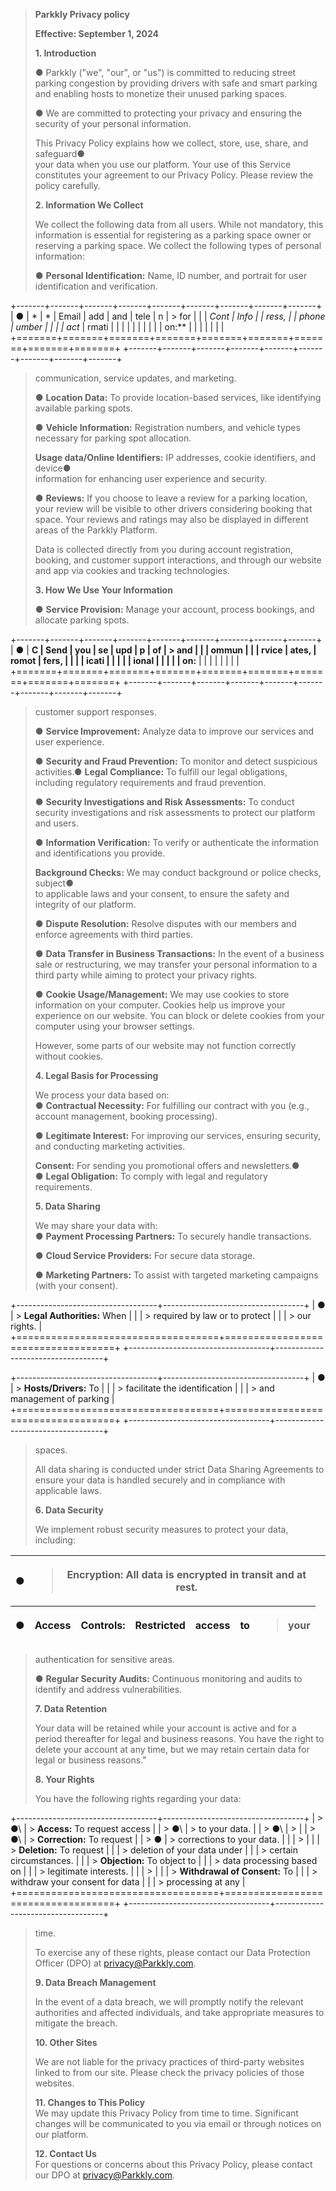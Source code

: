 > **Parkkly Privacy policy**
>
> **Effective: September 1, 2024**
>
> **1. Introduction**
>
> ● Parkkly (\"we\", \"our\", or \"us\") is committed to reducing street
> parking congestion by providing drivers with safe and smart parking
> and enabling hosts to monetize their unused parking spaces.
>
> ● We are committed to protecting your privacy and ensuring the
> security of your personal information.
>
> This Privacy Policy explains how we collect, store, use, share, and
> safeguard●\
> your data when you use our platform. Your use of this Service
> constitutes your agreement to our Privacy Policy. Please review the
> policy carefully.
>
> **2. Information We Collect**
>
> We collect the following data from all users. While not mandatory,
> this information is essential for registering as a parking space owner
> or reserving a parking space. We collect the following types of
> personal information:
>
> ● **Personal Identification:** Name, ID number, and portrait for user
> identification and verification.

+-------+-------+-------+-------+-------+-------+-------+-------+-------+
| ●     | *     | *     | Email | add   | and   | tele  | n     | > for |
|       | *Cont | *Info |       | ress, |       | phone | umber |       |
|       | act** | rmati |       |       |       |       |       |       |
|       |       | on:** |       |       |       |       |       |       |
+=======+=======+=======+=======+=======+=======+=======+=======+=======+
+-------+-------+-------+-------+-------+-------+-------+-------+-------+

> communication, service updates, and marketing.
>
> ● **Location Data:** To provide location-based services, like
> identifying available parking spots.
>
> ● **Vehicle Information:** Registration numbers, and vehicle types
> necessary for parking spot allocation.
>
> **Usage data/Online Identifiers:** IP addresses, cookie identifiers,
> and device●\
> information for enhancing user experience and security.
>
> **●** **Reviews:** If you choose to leave a review for a parking
> location, your review will be visible to other drivers considering
> booking that space. Your reviews and ratings may also be displayed in
> different areas of the Parkkly Platform.
>
> Data is collected directly from you during account registration,
> booking, and customer support interactions, and through our website
> and app via cookies and tracking technologies.
>
> **3. How We Use Your Information**
>
> ● **Service Provision:** Manage your account, process bookings, and
> allocate parking spots.

+-------+-------+-------+-------+-------+-------+-------+-------+-------+
| ●     | **C   | Send  | you   | se    | upd   | p     | of    | > and |
|       | ommun |       |       | rvice | ates, | romot | fers, |       |
|       | icati |       |       |       |       | ional |       |       |
|       | on:** |       |       |       |       |       |       |       |
+=======+=======+=======+=======+=======+=======+=======+=======+=======+
+-------+-------+-------+-------+-------+-------+-------+-------+-------+

> customer support responses.
>
> ● **Service Improvement:** Analyze data to improve our services and
> user experience.
>
> ● **Security and Fraud Prevention:** To monitor and detect suspicious
> activities.● **Legal Compliance:** To fulfill our legal obligations,
> including regulatory requirements and fraud prevention.
>
> ● **Security Investigations and Risk Assessments:** To conduct
> security investigations and risk assessments to protect our platform
> and users.
>
> ● **Information Verification:** To verify or authenticate the
> information and identifications you provide.
>
> **Background Checks:** We may conduct background or police checks,
> subject●\
> to applicable laws and your consent, to ensure the safety and
> integrity of our platform.
>
> ● **Dispute Resolution:** Resolve disputes with our members and
> enforce agreements with third parties.
>
> ● **Data Transfer in Business Transactions:** In the event of a
> business sale or restructuring, we may transfer your personal
> information to a third party while aiming to protect your privacy
> rights.
>
> ● **Cookie Usage/Management:** We may use cookies to store information
> on your computer. Cookies help us improve your experience on our
> website. You can block or delete cookies from your computer using your
> browser settings.
>
> However, some parts of our website may not function correctly without
> cookies.
>
> **4. Legal Basis for Processing**
>
> We process your data based on:\
> ● **Contractual Necessity:** For fulfilling our contract with you
> (e.g., account management, booking processing).
>
> ● **Legitimate Interest:** For improving our services, ensuring
> security, and conducting marketing activities.
>
> **Consent:** For sending you promotional offers and newsletters.●\
> ● **Legal Obligation:** To comply with legal and regulatory
> requirements.
>
> **5. Data Sharing**
>
> We may share your data with:\
> ● **Payment Processing Partners:** To securely handle transactions.
>
> ● **Cloud Service Providers:** For secure data storage.
>
> ● **Marketing Partners:** To assist with targeted marketing campaigns
> (with your consent).

+-----------------------------------+-----------------------------------+
| ●                                 | > **Legal Authorities:** When     |
|                                   | > required by law or to protect   |
|                                   | > our rights.                     |
+===================================+===================================+
+-----------------------------------+-----------------------------------+

+-----------------------------------+-----------------------------------+
| ●                                 | > **Hosts/Drivers:** To           |
|                                   | > facilitate the identification   |
|                                   | > and management of parking       |
+===================================+===================================+
+-----------------------------------+-----------------------------------+

> spaces.
>
> All data sharing is conducted under strict Data Sharing Agreements to
> ensure your data is handled securely and in compliance with applicable
> laws.
>
> **6. Data Security**
>
> We implement robust security measures to protect your data, including:

<table style="width:100%;">
<colgroup>
<col style="width: 10%" />
<col style="width: 10%" />
<col style="width: 10%" />
<col style="width: 10%" />
<col style="width: 10%" />
<col style="width: 10%" />
<col style="width: 10%" />
<col style="width: 10%" />
<col style="width: 10%" />
<col style="width: 10%" />
</colgroup>
<thead>
<tr class="header">
<th>●</th>
<th colspan="6"><blockquote>
<p><strong>Encryption:</strong> All data is encrypted in transit and at
rest.</p>
</blockquote></th>
<th rowspan="2"><blockquote>
<p>data,</p>
</blockquote></th>
<th rowspan="2">with</th>
<th rowspan="2"><blockquote>
<p>two-factor</p>
</blockquote></th>
</tr>
<tr class="odd">
<th>●</th>
<th><strong>Access</strong></th>
<th><strong>Controls:</strong></th>
<th>Restricted</th>
<th>access</th>
<th>to</th>
<th><blockquote>
<p>your</p>
</blockquote></th>
</tr>
</thead>
<tbody>
</tbody>
</table>

> authentication for sensitive areas.
>
> ● **Regular Security Audits:** Continuous monitoring and audits to
> identify and address vulnerabilities.
>
> **7. Data Retention**
>
> Your data will be retained while your account is active and for a
> period thereafter for legal and business reasons. You have the right
> to delete your account at any time, but we may retain certain data for
> legal or business reasons.\"
>
> **8. Your Rights**
>
> You have the following rights regarding your data:

+-----------------------------------+-----------------------------------+
| > ●\                              | > **Access:** To request access   |
| > ●\                              | > to your data.                   |
| > ●\                              | >                                 |
| > ●\                              | > **Correction:** To request      |
| > ●                               | > corrections to your data.       |
|                                   | >                                 |
|                                   | > **Deletion:** To request        |
|                                   | > deletion of your data under     |
|                                   | > certain circumstances.          |
|                                   | > **Objection:** To object to     |
|                                   | > data processing based on        |
|                                   | > legitimate interests.           |
|                                   | >                                 |
|                                   | > **Withdrawal of Consent:** To   |
|                                   | > withdraw your consent for data  |
|                                   | > processing at any               |
+===================================+===================================+
+-----------------------------------+-----------------------------------+

> time.
>
> To exercise any of these rights, please contact our Data Protection
> Officer (DPO) at privacy@Parkkly.com.
>
> **9. Data Breach Management**
>
> In the event of a data breach, we will promptly notify the relevant
> authorities and affected individuals, and take appropriate measures to
> mitigate the breach.
>
> **10. Other Sites**
>
> We are not liable for the privacy practices of third-party websites
> linked to from our site. Please check the privacy policies of those
> websites.
>
> **11. Changes to This Policy**\
> We may update this Privacy Policy from time to time. Significant
> changes will be communicated to you via email or through notices on
> our platform.
>
> **12. Contact Us**\
> For questions or concerns about this Privacy Policy, please contact
> our DPO at privacy@Parkkly.com.
